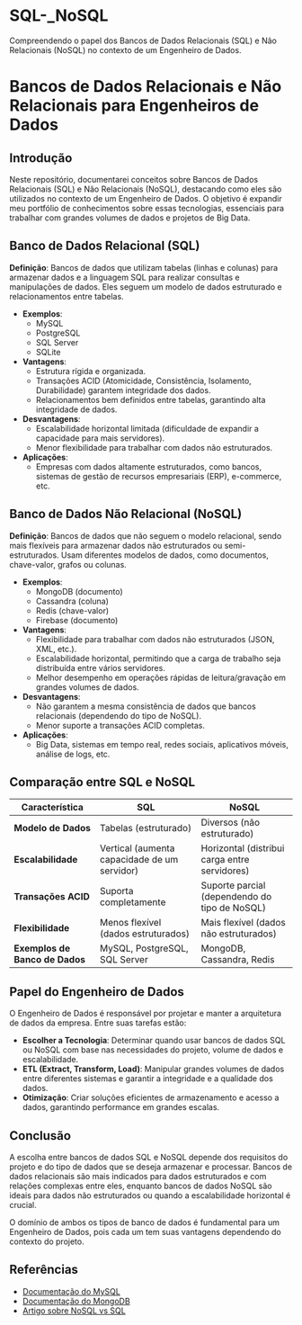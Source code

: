 # SQL-_NoSQL
Compreendendo  o papel dos Bancos de Dados Relacionais (SQL) e Não Relacionais (NoSQL) no contexto de um Engenheiro de Dados.

# Bancos de Dados Relacionais e Não Relacionais para Engenheiros de Dados

## Introdução
Neste repositório, documentarei conceitos sobre Bancos de Dados Relacionais (SQL) e Não Relacionais (NoSQL), destacando como eles são utilizados no contexto de um Engenheiro de Dados. O objetivo é expandir meu portfólio de conhecimentos sobre essas tecnologias, essenciais para trabalhar com grandes volumes de dados e projetos de Big Data.

## Banco de Dados Relacional (SQL)

**Definição**: Bancos de dados que utilizam tabelas (linhas e colunas) para armazenar dados e a linguagem SQL para realizar consultas e manipulações de dados. Eles seguem um modelo de dados estruturado e relacionamentos entre tabelas.

- **Exemplos**: 
  - MySQL
  - PostgreSQL
  - SQL Server
  - SQLite
- **Vantagens**:
  - Estrutura rígida e organizada.
  - Transações ACID (Atomicidade, Consistência, Isolamento, Durabilidade) garantem integridade dos dados.
  - Relacionamentos bem definidos entre tabelas, garantindo alta integridade de dados.
- **Desvantagens**:
  - Escalabilidade horizontal limitada (dificuldade de expandir a capacidade para mais servidores).
  - Menor flexibilidade para trabalhar com dados não estruturados.
- **Aplicações**:
  - Empresas com dados altamente estruturados, como bancos, sistemas de gestão de recursos empresariais (ERP), e-commerce, etc.

## Banco de Dados Não Relacional (NoSQL)

**Definição**: Bancos de dados que não seguem o modelo relacional, sendo mais flexíveis para armazenar dados não estruturados ou semi-estruturados. Usam diferentes modelos de dados, como documentos, chave-valor, grafos ou colunas.

- **Exemplos**:
  - MongoDB (documento)
  - Cassandra (coluna)
  - Redis (chave-valor)
  - Firebase (documento)
- **Vantagens**:
  - Flexibilidade para trabalhar com dados não estruturados (JSON, XML, etc.).
  - Escalabilidade horizontal, permitindo que a carga de trabalho seja distribuída entre vários servidores.
  - Melhor desempenho em operações rápidas de leitura/gravação em grandes volumes de dados.
- **Desvantagens**:
  - Não garantem a mesma consistência de dados que bancos relacionais (dependendo do tipo de NoSQL).
  - Menor suporte a transações ACID completas.
- **Aplicações**:
  - Big Data, sistemas em tempo real, redes sociais, aplicativos móveis, análise de logs, etc.

## Comparação entre SQL e NoSQL

| Característica           | SQL                          | NoSQL                        |
|--------------------------|------------------------------|------------------------------|
| **Modelo de Dados**       | Tabelas (estruturado)        | Diversos (não estruturado)   |
| **Escalabilidade**        | Vertical (aumenta capacidade de um servidor) | Horizontal (distribui carga entre servidores) |
| **Transações ACID**       | Suporta completamente        | Suporte parcial (dependendo do tipo de NoSQL) |
| **Flexibilidade**         | Menos flexível (dados estruturados) | Mais flexível (dados não estruturados) |
| **Exemplos de Banco de Dados** | MySQL, PostgreSQL, SQL Server | MongoDB, Cassandra, Redis    |

## Papel do Engenheiro de Dados

O Engenheiro de Dados é responsável por projetar e manter a arquitetura de dados da empresa. Entre suas tarefas estão:

- **Escolher a Tecnologia**: Determinar quando usar bancos de dados SQL ou NoSQL com base nas necessidades do projeto, volume de dados e escalabilidade.
- **ETL (Extract, Transform, Load)**: Manipular grandes volumes de dados entre diferentes sistemas e garantir a integridade e a qualidade dos dados.
- **Otimização**: Criar soluções eficientes de armazenamento e acesso a dados, garantindo performance em grandes escalas.

## Conclusão

A escolha entre bancos de dados SQL e NoSQL depende dos requisitos do projeto e do tipo de dados que se deseja armazenar e processar. Bancos de dados relacionais são mais indicados para dados estruturados e com relações complexas entre eles, enquanto bancos de dados NoSQL são ideais para dados não estruturados ou quando a escalabilidade horizontal é crucial.

O domínio de ambos os tipos de banco de dados é fundamental para um Engenheiro de Dados, pois cada um tem suas vantagens dependendo do contexto do projeto.

## Referências

- [Documentação do MySQL](https://dev.mysql.com/doc/)
- [Documentação do MongoDB](https://www.mongodb.com/docs/)
- [Artigo sobre NoSQL vs SQL](https://www.digitalocean.com/community/tutorials)


